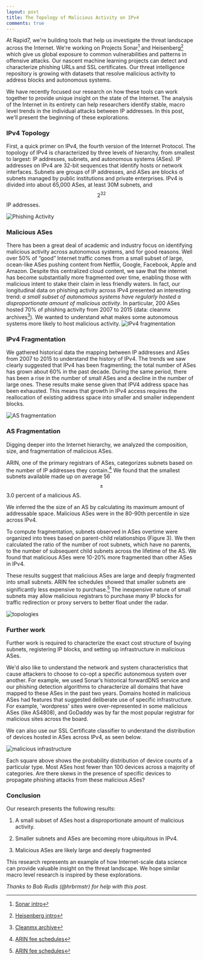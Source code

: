 ```yaml
---
layout: post
title: The Topology of Malicious Activity on IPv4
comments: true
---
```


At Rapid7, we're building tools that help us investigate the threat landscape across the Internet. We're working on Projects Sonar[^1] and Heisenberg[^2] which give us global exposure to common vulnerabilities and patterns in offensive attacks. Our nascent machine learning projects can detect and characterize phishing URLs and SSL certificates. Our threat intelligence repository is growing with datasets that resolve malicious activity to address blocks and autonomous systems.

We have recently focused our research on how these tools can work together to provide unique insight on the state of the Internet. The analysis of the Internet in its entirety can help researchers identify stable, macro level trends in the individual attacks between IP addresses. In this post, we'll present the beginning of these explorations.

### IPv4 Topology
First, a quick primer on IPv4, the fourth version of the Internet Protocol. The topology of IPv4 is characterized by three levels of hierarchy, from smallest to largest: IP addresses, subnets, and autonomous systems (ASes). IP addresses on IPv4 are 32-bit sequences that identify hosts or network interfaces. Subnets are groups of IP addresses, and ASes are blocks of subnets managed by public institutions and private enterprises. IPv4 is divided into about 65,000 ASes, at least 30M subnets, and $$2^{32}$$ IP addresses.

![Phishing Activity](http://pegasos1.github.io/public/20160215/fig1.png)


### Malicious ASes
There has been a great deal of academic and industry focus on identifying malicious activity across
autonomous systems, and for good reasons. Well over 50% of “good” Internet traffic comes
from a small subset of large, ocean-like ASes pushing content from Netflix, Google, Facebook, Apple and Amazon. Despite this centralized cloud content, we saw that the internet has become substantially more fragmented over time, enabling those with malicious intent to stake their claim in less friendly waters. In fact, our longitudinal data on phishing activity across IPv4 presented an interesting trend: *a small subset of autonomous systems have regularly hosted a disproportionate
amount of malicious activity*. In particular, 200 ASes hosted 70% of phishing activity from 2007 to 2015
(data: cleanmx archives[^7]). We wanted to understand what makes some autonomous systems more
likely to host malicious activity.
![IPv4 fragmentation](http://pegasos1.github.io/public/20160215/fig2.png)




### IPv4 Fragmentation

We gathered historical data the mapping between IP addresses and ASes from 2007 to 2015 to understand the history of IPv4. The trends we saw clearly suggested that IPv4 has been fragmenting; the total number of ASes has grown about 60% in the past decade. During the same period, there has been a rise in the number of small ASes and a decline in the number of large ones. These results make sense given that IPV4 address space has been exhausted. This means that growth in IPv4 access requires the reallocation of existing address space into smaller and smaller independent blocks.

![AS fragmentation](http://pegasos1.github.io/public/20160215/fig3.png)



### AS Fragmentation

Digging deeper into the Internet hierarchy, we analyzed the composition, size, and fragmentation of malicious ASes.

ARIN, one of the primary registrars of ASes, categorizes subnets based on the number of IP addresses they contain.[^8] We found that the smallest subnets available made up on average 56 $$\pm$$ 3.0 percent of a malicious AS.

We inferred the the size of an AS by calculating its maximum amount of addressable space. Malicious ASes were in the 80-90th percentile in size across IPv4.  

To compute fragmentation, subnets observed in ASes overtime were organized into trees based on parent-child relationships (Figure 3). We then calculated the ratio of the number of root subnets, which have no parents, to the number of subsequent child subnets across the lifetime of the AS. We found that malicious ASes were 10-20% more fragmented than other ASes in IPv4.

These results suggest that malicious ASes are large and deeply fragmented into small subnets. ARIN fee schedules showed that smaller subnets are significantly less expensive to purchase.[^8] The inexpensive nature of small subnets may allow malicious registrars to purchase many IP blocks for traffic redirection or proxy servers to better float under the radar.


![topologies](http://pegasos1.github.io/public/20160215/fig5.png)





### Further work
Further work is required to characterize the exact cost structure of buying subnets, registering IP blocks, and setting up infrastructure in malicious ASes.

We'd also like to understand the network and system characteristics that cause attackers to choose to co-­opt a specific autonomous system over another. For example, we used Sonar’s historical forward­DNS service and our phishing detection algorithms to characterize all domains that have mapped to these ASes in the past two years. Domains hosted in malicious ASes had features that suggested deliberate use of specific infrastructure. For example, 'wordpress' sites were over-represented in some malicious ASes (like AS4808), and GoDaddy was by far the most popular registrar for malicious sites across the board.

We can also use our SSL Certificate classifier to understand the distribution of devices hosted in ASes across IPv4, as seen below.

![malicious infrastructure](http://pegasos1.github.io/public/20160215/fig4.png)

Each square above shows the probability distribution of device counts of a particular type. Most ASes host fewer than 100 devices across a majority of categories. Are there skews in the presence of specific devices to propagate phishing attacks from these malicious ASes?

### Conclusion

 Our research presents the following results:

  1) A small subset of ASes host a disproportionate amount of malicious activity.

  2) Smaller subnets and ASes are becoming more ubiquitous in IPv4.

  3) Malicious ASes are likely large and deeply fragmented

This research represents an example of how Internet-scale data science can provide valuable insight on the threat landscape. We hope similar macro level research is inspired by these explorations.       


*Thanks to Bob Rudis (@hrbrmstr) for help with this post.*

[^1]:[Sonar intro](https://sonar.labs.rapid7.com/)
[^2]:[Heisenberg intro](https://community.rapid7.com/community/infosec/blog/2016/01/05/12-days-of-haxmas-beginner-threat-intelligence-with-honeypots)
[^3]:[Internet Bad Neighborhoods: The spam case](http://pegasos1.github.io)
[^4]:[FIRE: FInding Rogue nEtworks](http://pegasos1.github.io)
[^5]:[Abnormally Malicious Autonomous Systems and Their Internet Connectivity](http://pegasos1.github.io)
[^6]:[Malicious Hubs: Detecting Abnormally Malicious Autonomous Systems](http://pegasos1.github.io)
[^7]:[Cleanmx archive](http://cleanmx.org)
[^8]:[ARIN fee schedules](https://www.arin.net/fees/fee_schedule.html)
